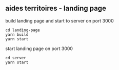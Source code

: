 ## aides territoires - landing page

build landing page and start to server on port 3000

```
cd landing-page
yarn build
yarn start
```

start landing page on port 3000

```
cd server
yarn start
```
